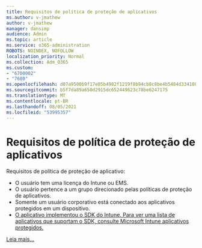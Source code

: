 ```yaml
---
title: Requisitos de política de proteção de aplicativos
ms.author: v-jmathew
author: v-jmathew
manager: dansimp
audience: Admin
ms.topic: article
ms.service: o365-administration
ROBOTS: NOINDEX, NOFOLLOW
localization_priority: Normal
ms.collection: Adm_O365
ms.custom:
- "6700002"
- "7680"
ms.openlocfilehash: d07a9500b9f17e05b4982f1219f8b94cb8c8be4b5484d334108c9131b42b5659
ms.sourcegitcommit: b5f7da89a650d2915dc652449623c78be6247175
ms.translationtype: MT
ms.contentlocale: pt-BR
ms.lasthandoff: 08/05/2021
ms.locfileid: "53995357"
---
```

# <a name="application-protection-policy-requirements"></a>Requisitos de política de proteção de aplicativos

Requisitos de política de proteção de aplicativo:

- O usuário tem uma licença do Intune ou EMS.
- O usuário pertence a um grupo direcionado pelas políticas de proteção de aplicativos.
- Somente um usuário corporativo está conectado aos aplicativos protegidos em um dispositivo.
- [O aplicativo implementou o SDK do Intune. Para ver uma lista de aplicativos que suportam o SDK, consulte Microsoft Intune aplicativos protegidos.](https://docs.microsoft.com/mem/intune/apps/apps-supported-intune-apps)

[Leia mais...](https://docs.microsoft.com/mem/intune/apps/app-protection-policy)
